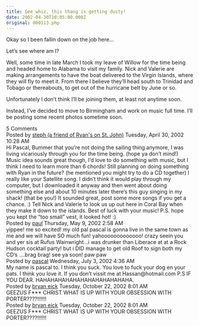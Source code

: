```yaml
---
title: Gee whiz, this thang is getting dusty!
date: 2002-04-30T10:05:00.000Z
original: 000113.php
---
```


Okay so I been fallin down on the job here…

Let’s see where am I?

Well, some time in late March I took my leave of Willow for the time being and headed home to Alabama to visit my family. Nick and Valerie are making arrangements to have the boat delivered to the Virgin Islands, where they will fly to meet it. From there I believe they’ll head south to Trinidad and Tobago or thereabouts, to get out of the hurricane belt by June or so.

Unfortunately I don’t think I’ll be joining them, at least not anytime soon.

Instead, I’ve decided to move to Birmingham and work on music full time. I’ll be posting some recent photos sometime soon.

<div class="commentdivider"></div><span class="commentheader">5 Comments</span>

<div class="commentdivider">
<span class="commentauthorbox">Posted by <a href="mailto&#58;steph&#64;tomorrowneverknows&#46;com">steph (a friend of Ryan's on St. John)</a></span>
<span class="commentdatebox">Tuesday, April 30, 2002</span>
<span class="commenttimebox">10:28 AM</span>
</div>
<div class="commentbody">Hi Pascal,     Bummer that you’re not doing the sailing thing anymore, I was living vicariously through you for the time being. (hope ya don’t mind!) Music idea sounds great though, I’d love to do something with music, but I think I need to learn more than 6 chords! Still planning on doing something with Ryan in the future? (he mentioned you might try to do a CD together)   I really like your Satellite song.  I didn’t think it would play through my computer, but I downloaded it anyway and then went about doing something else and about 10 minutes later there’s this guy singing in my shack!  (that be you!)  It sounded great, post some more songs if you get a chance. :) Tell Nick and Valerie to look us up out here in Coral Bay when they make it down to the islands. Best of luck with your music!   P.S. hope you kept the “too small” vest, it looked hot!  :)</div>
<div class="commentdivider">
<span class="commentauthorbox">Posted by <a href="http://www.pascal.com/cgi-bin/mt/mt-comments.cgi?__mode=red&id=487">paul</a></span>
<span class="commentdatebox">Thursday, May  9, 2002</span>
<span class="commenttimebox"> 2:58 AM</span>
</div>
<div class="commentbody">yippee! me so excited! my old pal pascal is gonna live in the same town as me and we will have SO much fun!  yahooooooooooooo!  crazy seein you and yer sis at Rufus Wainwright…i was drunker than Liberace at at a Rock Hudson cocktail party! but i DID manage to get old Roof to sign both my CD’s ….brag brag!  see ya soon!  paw paw</div>
<div class="commentdivider">
<span class="commentauthorbox">Posted by <a href="http://www.pascal.com/cgi-bin/mt/mt-comments.cgi?__mode=red&id=488">pascal</a></span>
<span class="commentdatebox">Wednesday, July  3, 2002</span>
<span class="commenttimebox"> 4:36 AM</span>
</div>
<div class="commentbody">My name is pascal to. I think you suck. You love to fuck your dog en your pats. I think you love it.  If you don’t vissit me at Hassan@hotmail.com  P.S IF YOU DEAR. HAHAHAHAHAHAHAHAHAHAHAHAHA.</div>
<div class="commentdivider">
<span class="commentauthorbox">Posted by <a href="http://www.pascal.com/cgi-bin/mt/mt-comments.cgi?__mode=red&id=489">bryan eick</a></span>
<span class="commentdatebox">Tuesday, October 22, 2002</span>
<span class="commenttimebox"> 8:01 AM</span>
</div>
<div class="commentbody">GEEZUS F*** CHRIST WHAT IS UP WITH YOUR OBSESSION WITH PORTER????!!!!!!</div>
<div class="commentdivider">
<span class="commentauthorbox">Posted by <a href="http://www.pascal.com/cgi-bin/mt/mt-comments.cgi?__mode=red&id=490">bryan eick</a></span>
<span class="commentdatebox">Tuesday, October 22, 2002</span>
<span class="commenttimebox"> 8:01 AM</span>
</div>
<div class="commentbody">GEEZUS F*** CHRIST WHAT IS UP WITH YOUR OBSESSION WITH PORTER????!!!!!!</div>
